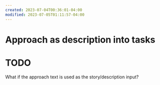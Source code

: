 ```yaml
---
created: 2023-07-04T00:36:01-04:00
modified: 2023-07-05T01:11:57-04:00
---
```


# Approach as description into tasks

# TODO
What if the approach text is used as the story/description input?
